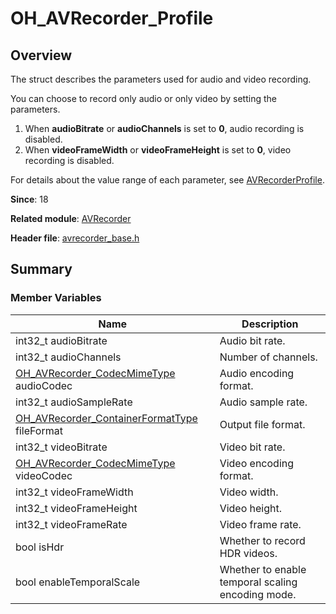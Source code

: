 # OH_AVRecorder_Profile
<!--Kit: Media Kit-->
<!--Subsystem: Multimedia-->
<!--Owner: @shiwei75-->
<!--Designer: @HmQQQ-->
<!--Tester: @xdlinc-->
<!--Adviser: @zengyawen-->

## Overview

The struct describes the parameters used for audio and video recording.

You can choose to record only audio or only video by setting the parameters.

1. When **audioBitrate** or **audioChannels** is set to **0**, audio recording is disabled.
2. When **videoFrameWidth** or **videoFrameHeight** is set to **0**, video recording is disabled.

For details about the value range of each parameter, see [AVRecorderProfile](arkts-apis-media-i.md#avrecorderprofile9).

**Since**: 18

**Related module**: [AVRecorder](capi-avrecorder.md)

**Header file**: [avrecorder_base.h](capi-avrecorder-base-h.md)

## Summary

### Member Variables

| Name| Description|
| -- | -- |
| int32_t audioBitrate | Audio bit rate.|
| int32_t audioChannels | Number of channels.|
| [OH_AVRecorder_CodecMimeType](capi-avrecorder-base-h.md#oh_avrecorder_codecmimetype) audioCodec | Audio encoding format.|
| int32_t audioSampleRate | Audio sample rate.|
| [OH_AVRecorder_ContainerFormatType](capi-avrecorder-base-h.md#oh_avrecorder_containerformattype) fileFormat | Output file format.|
| int32_t videoBitrate | Video bit rate.|
| [OH_AVRecorder_CodecMimeType](capi-avrecorder-base-h.md#oh_avrecorder_codecmimetype) videoCodec | Video encoding format.|
| int32_t videoFrameWidth | Video width.|
| int32_t videoFrameHeight | Video height.|
| int32_t videoFrameRate | Video frame rate.|
| bool isHdr | Whether to record HDR videos.|
| bool enableTemporalScale | Whether to enable temporal scaling encoding mode.|
